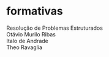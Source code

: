 # formativas
Resolução de Problemas Estruturados  
Otávio Murilo Ribas  
Italo de Andrade  
Theo Ravaglia
